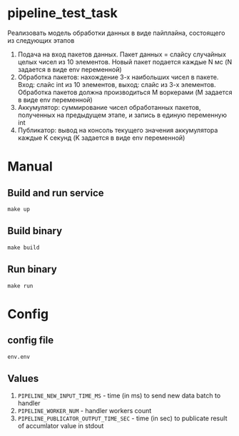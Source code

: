 # pipeline_test_task
  Реализовать модель обработки данных в виде пайплайна, состоящего из следующих этапов
1. Подача на вход пакетов данных. Пакет данных = слайсу случайных целых чисел из 10 элементов. Новый пакет подается каждые N мс (N задается в виде env переменной)   
2. Обработка пакетов: нахождение 3-х наибольших чисел в пакете. Вход: слайс int из 10 элементов, выход: слайс из 3-х элементов. Обработка пакетов должна производиться M воркерами (M задается в виде env переменной)
3. Аккумулятор: суммирование чисел обработанных пакетов, полученных на предыдущем этапе, и запись в единую переменную int
4. Публикатор: вывод на консоль текущего значения аккумулятора каждые K секунд (K задается в виде env переменной)


# Manual

## Build and run service
`make up`

## Build binary
`make build`

## Run binary
`make run`

# Config
## config file 
`env.env`

## Values
1. `PIPELINE_NEW_INPUT_TIME_MS` - time (in ms) to send new data batch to handler 
2. `PIPELINE_WORKER_NUM` - handler workers count
3. `PIPELINE_PUBLICATOR_OUTPUT_TIME_SEC` - time (in sec) to publicate result of accumlator value in stdout


